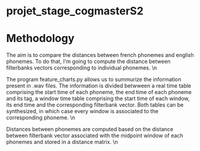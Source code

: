 # projet_stage_cogmasterS2


# Methodology 
The aim is to compare the distances between french phonemes and english phonemes. To do that, I'm going to compute the distance between filterbanks vectors corresponding to individual phonemes. \n

The program feature_charts.py allows us to summurize the information present in .wav files. The information is divided betwween a real time table comprising the start time of each phoneme, the end time of each phoneme and its tag, a window time table comprising the start time of each window, its end time and the corresponding filterbank vector. Both tables can be synthesized, in which case every window is associated to the corresponding phoneme. \n

Distances between phonemes are computed based on the distance between filterbank vector associated with the midpoint window of each phonemes and stored in a distance matrix. \n

